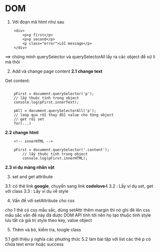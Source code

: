 # DOM

1. Với đoạn mã html như sau

```
    <div>
        <p>p first</p>
        <p>p second</p>
        <p class="error">Lỗi message</p>
    </div>

```

==> chứng minh querySelector và querySelectorAll lấy ra các object để xử lí mà thôi


2. Add và change page content
**2.1 change text**

Get content:

```

    pFirst = document.querySelector('p');
    // lấy thuộc tính trong object
    console.log(pFirst.innerText);

    pAll = document.querySelectorAll('p');
    // loop qua rồi thay đổi value cho từng object
    // get rồi set
    for(...)

```

**2.2 change html**

```
    <!-- innerHTML -->

    pFirst = document.querySelector('.content');
        // lấy thuộc tính trong object
        console.log(pFirst.innerHTML);
```

**2.3 ví dụ mảng nhân vật**


3. set and get attribute

3.1: có thẻ link **google**, chuyển sang link **codelove**4
3.2 : Lấy ví dụ set, get với class
3.3 : Lấy ví dụ về style

4. Vấn đề với setAttribute cho css

cho 1 thẻ có css mầu sắc, dùng setAttr thêm margin thì nó ghi đè lên css mầu sắc
vấn đề này đã được DOM API tính tới nên họ tạo thuộc tính style lưu tất cả giá trị
style theo key, value object

5. Thêm và bỏ, kiểm tra, toogle class

5.1 giới thiệu ý nghĩa các phương thức
5.2 làm bài tập với list các thẻ p có chứa text error hoặc success


